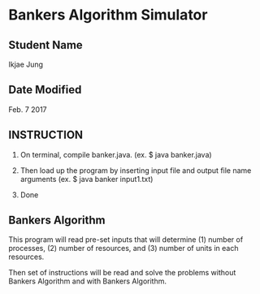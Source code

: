 Bankers Algorithm Simulator 
============================================

## Student Name
Ikjae Jung

## Date Modified
Feb. 7 2017

## INSTRUCTION

1. On terminal, compile banker.java. (ex. $ java banker.java)

2. Then load up the program by inserting input file and output file name arguments (ex. $ java banker input1.txt)

3. Done

## Bankers Algorithm

This program will read pre-set inputs that will determine (1) number of processes, (2) number of resources, and (3) number of units in each resources.

Then set of instructions will be read and solve the problems without Bankers Algorithm and with Bankers Algorithm.
